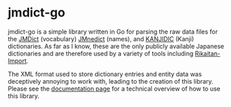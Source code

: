 # jmdict-go

jmdict-go is a simple library written in Go for parsing the raw data files for the
[JMDict](http://www.edrdg.org/jmdict/j_jmdict.html) (vocabulary)
[JMnedict](http://www.edrdg.org/enamdict/enamdict_doc.html) (names), and
[KANJIDIC](http://nihongo.monash.edu/kanjidic2/index.html) (Kanji) dictionaries. As far as I know, these are the only
publicly available Japanese dictionaries and are therefore used by a variety of tools including [Rikaitan-Import](https://github.com/Ajatt-Tools/rikaitan-import).

The XML format used to store dictionary entries and entity data was deceptively annoying to work with, leading to the
creation of this library. Please see the [documentation page](https://pkg.go.dev/github.com/Ajatt-Tools/jmdict-go) for a
technical overview of how to use this library.
